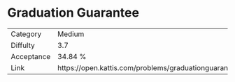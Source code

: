 # Graduation Guarantee

<table>
    <tr>
        <td>Category</td>
        <td>Medium</td>
    </tr>
    <tr>
        <td>Diffulty</td>
        <td>3.7</td>
    </tr>
    <tr>
        <td>Acceptance</td>
        <td>34.84 %</td>
    </tr>
    <tr>
        <td>Link</td>
        <td>https://open.kattis.com/problems/graduationguarantee</td>
    </tr>
</table>